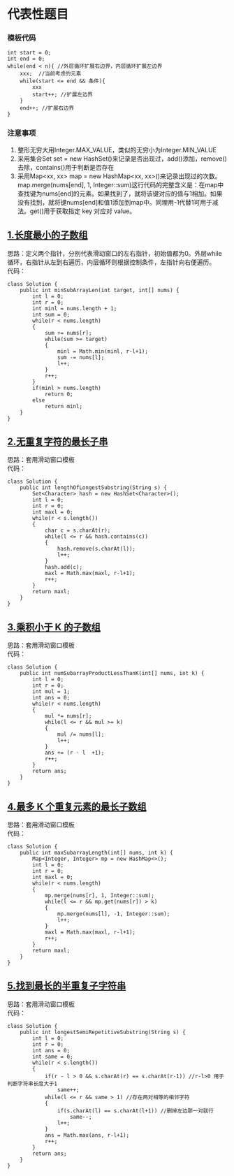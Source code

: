 # 代表性题目

### 模板代码
```
int start = 0;
int end = 0;
while(end < n){ //外层循环扩展右边界，内层循环扩展左边界
    xxx;  //当前考虑的元素
    while(start <= end && 条件){
        xxx
        start++; //扩展左边界
    }
    end++; //扩展右边界
}
```

### 注意事项
1. 整形无穷大用Integer.MAX_VALUE，类似的无穷小为Integer.MIN_VALUE  
2. 采用集合Set<Character> set = new HashSet<Character>()来记录是否出现过，add()添加，remove()去除，contains()用于判断是否存在
3. 采用Map<xx, xx> map = new HashMap<xx, xx>()来记录出现过的次数。map.merge(nums[end], 1, Integer::sum)这行代码的完整含义是：在map中查找键为nums[end]的元素。如果找到了，就将该键对应的值与1相加。如果没有找到，就将键nums[end]和值1添加到map中。同理用-1代替1可用于减法。get()用于获取指定 key 对应对 value。

## [1.长度最小的子数组](https://leetcode.cn/problems/minimum-size-subarray-sum/description/)
思路：定义两个指针，分别代表滑动窗口的左右指针，初始值都为0。外层while循环，右指针从左到右遍历，内层循环则根据控制条件，左指针向右便遍历。  
代码：
```
class Solution {
    public int minSubArrayLen(int target, int[] nums) {
        int l = 0;
        int r = 0;
        int minl = nums.length + 1;
        int sum = 0;
        while(r < nums.length)
        {
            sum += nums[r];
            while(sum >= target)
            {
                minl = Math.min(minl, r-l+1);
                sum -= nums[l];
                l++;
            }
            r++;
        }
        if(minl > nums.length)
            return 0;
        else
            return minl;
    }
}
```

## [2.无重复字符的最长子串](https://leetcode.cn/problems/longest-substring-without-repeating-characters/description/)
思路：套用滑动窗口模板  
代码：
```
class Solution {
    public int lengthOfLongestSubstring(String s) {
        Set<Character> hash = new HashSet<Character>();
        int l = 0;
        int r = 0;
        int maxl = 0;
        while(r < s.length())
        {
            char c = s.charAt(r);
            while(l <= r && hash.contains(c))
            {
                hash.remove(s.charAt(l));
                l++;
            }
            hash.add(c);
            maxl = Math.max(maxl, r-l+1);
            r++;
        }
        return maxl;
    }
}
```

## [3.乘积小于 K 的子数组](https://leetcode.cn/problems/subarray-product-less-than-k/description/)
思路：套用滑动窗口模板  
代码：
```
class Solution {
    public int numSubarrayProductLessThanK(int[] nums, int k) {
        int l = 0;
        int r = 0;
        int mul = 1;
        int ans = 0;
        while(r < nums.length)
        {
            mul *= nums[r];
            while(l <= r && mul >= k)
            {
                mul /= nums[l];
                l++;
            }
            ans += (r - l  +1);
            r++;
        }
        return ans;
    }
}
```

## [4.最多 K 个重复元素的最长子数组](https://leetcode.cn/problems/length-of-longest-subarray-with-at-most-k-frequency/description/)
思路：套用滑动窗口模板  
代码：
```
class Solution {
    public int maxSubarrayLength(int[] nums, int k) {
        Map<Integer, Integer> mp = new HashMap<>();
        int l = 0;
        int r = 0;
        int maxl = 0;
        while(r < nums.length)
        {
            mp.merge(nums[r], 1, Integer::sum);
            while(l <= r && mp.get(nums[r]) > k)
            {
                mp.merge(nums[l], -1, Integer::sum);
                l++;
            }
            maxl = Math.max(maxl, r-l+1);
            r++;
        }
        return maxl;
    }
}
```

## [5.找到最长的半重复子字符串](https://leetcode.cn/problems/find-the-longest-semi-repetitive-substring/description/)
思路：套用滑动窗口模板  
代码：
```
class Solution {
    public int longestSemiRepetitiveSubstring(String s) {
        int l = 0;
        int r = 0;
        int ans = 0;
        int same = 0;
        while(r < s.length())
        {
            if(r - l > 0 && s.charAt(r) == s.charAt(r-1)) //r-l>0 用于判断字符串长度大于1
                same++;
            while(l <= r && same > 1) //存在两对相等的相邻字符
            {
                if(s.charAt(l) == s.charAt(l+1)) //删掉左边那一对就行
                    same--;
                l++;
            }
            ans = Math.max(ans, r-l+1);
            r++;
        }
        return ans;
    }
}
```
